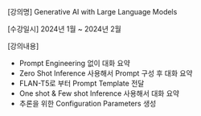 [강의명]
Generative AI with Large Language Models

[수강일시]
2024년 1월 ~ 2024년 2월

[강의내용]
- Prompt Engineering 없이 대화 요약
- Zero Shot Inference 사용해서 Prompt 구성 후 대화 요약
- FLAN-T5로 부터 Prompt Template 전달
- One shot & Few shot Inference 사용해서 대화 요약
- 추론을 위한 Configuration Parameters 생성 
